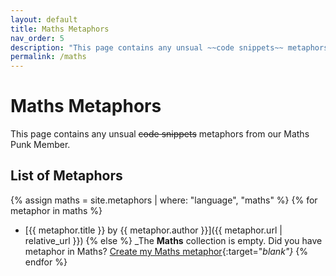 ```yaml
---
layout: default
title: Maths Metaphors
nav_order: 5
description: "This page contains any unsual ~~code snippets~~ metaphors from our Maths Punk Member."
permalink: /maths
---
```

# Maths Metaphors

This page contains any unsual ~~code snippets~~ metaphors from our Maths Punk Member.

## List of Metaphors
{% assign maths = site.metaphors | where: "language", "maths" %}
{% for metaphor in maths %}
- [{{ metaphor.title }} by {{ metaphor.author }}]({{ metaphor.url | relative_url }})
{% else %}
  _The **Maths** collection is empty. Did you have metaphor in Maths? [Create my Maths metaphor](https://github.com/StreetCommunityProgrammer/metaphore/issues/new?assignees=&labels=metaphore&template=metaphore_request.yml&title=Add+%5BMETAPHORE+NAME%5D){:target="_blank"}_
{% endfor %}